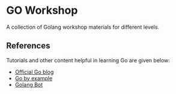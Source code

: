 # GO Workshop

A collection of Golang workshop materials for different levels.

## References

Tutorials and other content helpful in learning Go are given below:

* [Official Go blog](https://blog.golang.org/)
* [Go by example](https://gobyexample.com)
* [Golang Bot](https://golangbot.com)

